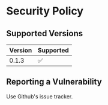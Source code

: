 # Security Policy

## Supported Versions

| Version | Supported          |
| ------- | ------------------ |
| 0.1.3   | :white_check_mark: |

## Reporting a Vulnerability

Use Github's issue tracker.